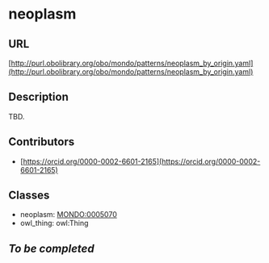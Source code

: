 # neoplasm 
## URL 
[http://purl.obolibrary.org/obo/mondo/patterns/neoplasm_by_origin.yaml](http://purl.obolibrary.org/obo/mondo/patterns/neoplasm_by_origin.yaml)
## Description 
TBD.
## Contributors 
* [https://orcid.org/0000-0002-6601-2165](https://orcid.org/0000-0002-6601-2165) 
## Classes 
* neoplasm: [MONDO:0005070](http://purl.obolibrary.org/obo/MONDO_0005070) 
* owl_thing: owl:Thing 
## _To be completed_